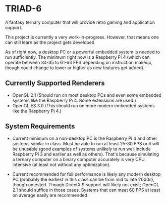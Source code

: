 # TRIAD-6
A fantasy ternary computer that will provide retro gaming and application support.

This project is currently a very work-in-progress. However, that means one can still learn as the project gets developed.

As of right now, a desktop PC or a powerful embedded system is needed to run sufficiently.  The minimum right now is a Raspberry Pi 4 (which can operate between 34-35 to 61-63 FPS depending on instruction makeup, though could change to lower or higher as new features get added).

## Currently Supported Renderers
- OpenGL 2.1 (Should run on most desktop PCs and even some embedded systems like the Raspberry Pi 4.  Some extensions are used.)
- OpenGL ES 3.0 (This should run on more modern embedded systems like the Raspberry Pi 4.)

## System Requirements
- Current minimum on a non-desktop PC is the Raspberry Pi 4 and other systems similar in class.  Must be able to run at least 25-30 FPS or it will be unusable (good examples of systems unlikely to run well include Raspberry Pi 3 and earlier as well as others).  That's because simulating a ternary computer on a binary computer accurately is very CPU intensive (at least not without any optimization).

- Current recommended for full performance is likely any modern desktop PC (probably the earliest in this class can be from mid to late 2000s), though untested.  Though DirectX 9 support will likely not exist; OpenGL 2.1 should suffice in those cases.  Systems that can meet 60 FPS at least on average easily are recommended.
